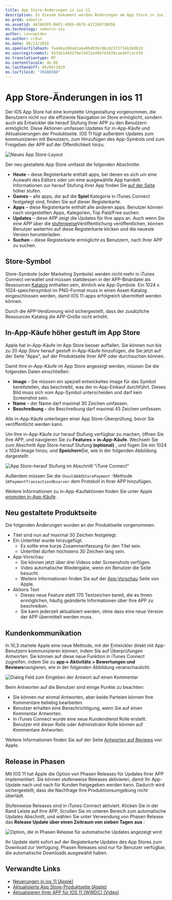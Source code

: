 ```yaml
---
title: App Store-Änderungen in ios 11
description: In diesem Dokument werden Änderungen am App Store in ios 11 erläutert. Es erläutert das Store-Symbol einer Anwendung, höher gestufte in-App-Käufe, die neu gestaltete Produktseite, die Kundenkommunikation und Phasen Freigaben.
ms.prod: xamarin
ms.assetid: 4A7A03FD-B4F2-4969-8676-A17260730FD6
ms.technology: xamarin-ios
author: conceptdev
ms.author: crdun
ms.date: 09/13/2016
ms.openlocfilehash: fa44ba260a62a6e0bd036c08c62371734b38d82d
ms.sourcegitcommit: 933de144d1fbe7d412e49b743839cae4bfcac439
ms.translationtype: MT
ms.contentlocale: de-DE
ms.lasthandoff: 09/04/2019
ms.locfileid: "70286586"
---
```

# <a name="app-store-changes-in-ios-11"></a>App Store-Änderungen in ios 11

Der IOS App Store hat eine komplette Umgestaltung vorgenommen, die Benutzern nicht nur die effiziente Navigation im Store ermöglicht, sondern auch als Entwickler die herauf Stufung Ihrer APP zu den Benutzern ermöglicht. Diese Aktionen umfassen Updates für in-App-Käufe und Aktualisierungen der Produktseite. IOS 11 fügt außerdem Updates zum kommunizieren mit Benutzern, zum Hinzufügen des App-Symbols und zum Freigeben der APP auf der Öffentlichkeit hinzu.

![Neues App Store-Layout](app-store-changes-images/image3.jpg)

Der neu gestaltete App Store umfasst die folgenden Abschnitte:

- **Heute** – diese Registerkarte enthält apps, bei denen es sich um eine Auswahl des Editors oder um eine ausgewählte App handelt. Informationen zur herauf Stufung ihrer App finden Sie [auf der Seite](https://developer.apple.com//contact/app-store/promote/) höher stufen.
- **Games** – alle apps, die auf die **Spiel** Kategorie in iTunes Connect festgelegt sind, finden Sie auf dieser Registerkarte.
- **Apps** – diese Registerkarte enthält alle anderen apps. Benutzer können nach vorgestellten Apps, Kategorien, Top Paid/Free suchen.
- **Updates** – diese APP zeigt die Updates für Ihre apps an. Auch wenn Sie eine APP über die [stufenweise](#Phased_Release)Veröffentlichung veröffentlichen, können Benutzer weiterhin auf diese Registerkarte klicken und die neueste Version herunterladen.
- **Suchen** – diese Registerkarte ermöglicht es Benutzern, nach Ihrer APP zu suchen.

## <a name="store-icon"></a>Store-Symbol

Store-Symbole (oder Marketing Symbole) werden nicht mehr in iTunes Connect verwaltet und müssen stattdessen in der APP-Binärdatei als Ressourcen [Katalog](~/ios/app-fundamentals/images-icons/app-icons.md) enthalten sein, ähnlich wie App-Symbole. Ein 1024 x 1024-speichersymbol im PNG-Format muss in einen Asset-Katalog eingeschlossen werden, damit IOS 11-apps erfolgreich übermittelt werden können.

Durch die APP-Verdünnung wird sichergestellt, dass der zusätzliche Ressourcen Katalog die APP-Größe nicht erhöht.


## <a name="in-app-purchases-promoted-in-the-app-store"></a>In-App-Käufe höher gestuft im App Store

Apple hat in-App-Käufe im App Store besser auffallen. Sie können nun bis zu 20 _App Store_ herauf gestuft in-App-Käufe hinzufügen, die Sie jetzt auf der Seite "Apps", auf der Produktseite Ihrer APP oder durchsuchen können.

Damit Ihre in-App-Käufe im App Store angezeigt werden, müssen Sie die folgenden Daten einschließen:

- **Image** – Sie müssen ein speziell entwickeltes Image für das Symbol bereitstellen, das beschreibt, was der in-App-Einkauf durchführt. Dieses Bild muss sich vom App-Symbol unterscheiden und darf kein Screenshot sein.
- **Name** – der Name darf maximal 30 Zeichen umfassen.
- **Beschreibung** – die Beschreibung darf maximal 45 Zeichen umfassen.

Alle in-App-Käufe unterliegen einer App Store-Überprüfung, bevor Sie veröffentlicht werden kann.

Um Ihre in-App-Käufe zur herauf Stufung verfügbar zu machen, öffnen Sie Ihre APP, und navigieren Sie zu **Features > in-App-Käufe**. Wechseln Sie zum Abschnitt App Store-herauf Stufung **(optional)** , und fügen Sie ein 1024 x 1024-Image hinzu, und **Speichern**Sie, wie in der folgenden Abbildung dargestellt:

![App Store-herauf Stufung im Abschnitt "iTune Connect"](app-store-changes-images/image4.png)

Außerdem müssen Sie die `ShouldAddStorePayment` -Methode `SKPaymentTransactionObserver` dem Protokoll in Ihrer APP hinzufügen.

Weitere Informationen zu in-App-Kaufaktionen finden Sie unter Apple [promoten in-App-Käufe](https://developer.apple.com/app-store/promoting-in-app-purchases/) .

## <a name="redesigned-product-page"></a>Neu gestaltete Produktseite

Die folgenden Änderungen wurden an der Produktseite vorgenommen:

- Titel sind nun auf maximal 30 Zeichen festgelegt.
- Ein Untertitel wurde hinzugefügt.
  - Es sollte eine kurze Zusammenfassung für den Titel sein.
  - Untertitel dürfen höchstens 30 Zeichen lang sein.
- App-Vorschau
  - Sie können jetzt über drei Videos oder Screenshots verfügen.
  - Video automatische Wiedergabe, wenn ein Benutzer die Seite besucht.
  - Weitere Informationen finden Sie auf der [App-Vorschau](https://developer.apple.com/app-store/app-previews/) Seite von Apple.
- Aktions Text
  - Dieses neue Feature stellt 170 Textzeichen bereit, die es Ihnen ermöglichen, häufig geänderte Informationen über Ihre APP zu beschreiben.
  - Sie kann jederzeit aktualisiert werden, ohne dass eine neue Version der APP übermittelt werden muss.

## <a name="customer-communication"></a>Kundenkommunikation

In 10,3 startete Apple eine neue Methode, mit der Entwickler direkt mit App-Benutzern kommunizieren können, indem Sie auf Überprüfungen Antworten. Sie können auf diese neue Funktion in iTunes Connect zugreifen, indem Sie zu **app-> Aktivitäts > Bewertungen und Reviews**navigieren, wie in der folgenden Abbildung veranschaulicht:

![Dialog Feld zum Eingeben der Antwort auf einen Kommentar](app-store-changes-images/image5.png)

Beim Antworten auf die Benutzer sind einige Punkte zu beachten:

- Sie können nur einmal Antworten, aber beide Parteien können Ihre Kommentare beliebig bearbeiten.
- Benutzer erhalten eine Benachrichtigung, wenn Sie auf einen Kommentar Antworten.
- In iTunes Connect wurde eine neue Kundendienst Rolle erstellt. Benutzer mit dieser Rolle oder Administrator Rolle können auf Kommentare Antworten.

Weitere Informationen finden Sie auf der Seite [Antworten auf Reviews](https://developer.apple.com/app-store/responding-to-reviews/) von Apple.

<a name="Phased_Release"/>

## <a name="phased-release"></a>Release in Phasen

Mit IOS 11 hat Apple die Option von Phasen Releases für Updates Ihrer APP implementiert. Sie können stufenweise Releases aktivieren, damit Ihr App-Update nach und nach für Kunden freigegeben werden kann. Dadurch wird sichergestellt, dass die Nachfrage Ihre Produktionsumgebung nicht überlädt.

Stufenweise Releases sind in iTunes Connect aktiviert. Klicken Sie in der Rand Leiste auf Ihre APP, Scrollen Sie im unteren Bereich zum automatische Updates Abschnitt, und wählen Sie unter Verwendung von Phasen Release das **Release Update über einen Zeitraum von sieben Tagen** **aus** :

![Option, die in Phasen Release für automatische Updates angezeigt wird](app-store-changes-images/image6.png)

Ihr Update steht sofort auf der Registerkarte Updates des App Stores zum Download zur Verfügung. Phasen Releases sind nur für Benutzer verfügbar, die automatische Downloads ausgewählt haben.


## <a name="related-links"></a>Verwandte Links

- [Neuerungen in ios 11 (Apple)](https://developer.apple.com/ios/)
- [Aktualisierte App Store-Produktseite (Apple)](https://developer.apple.com/app-store/product-page/)
- [Aktualisieren Ihrer APP für IOS 11 (WWDC) (Video)](https://developer.apple.com/videos/play/wwdc2017/204/)
